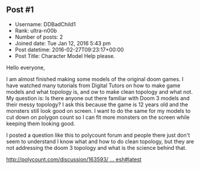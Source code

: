 ## Post #1
- Username: DDBadChild1
- Rank: ultra-n00b
- Number of posts: 2
- Joined date: Tue Jan 12, 2016 5:43 pm
- Post datetime: 2016-02-27T09:23:17+00:00
- Post Title: Character Model Help please.

Hello everyone,

I am almost finished making some models of the original doom games. I have watched many tutorials from Digital Tutors on how to make game models and what topology is, and ow to make clean topology and what not. My question is:
Is there anyone out there familiar with Doom 3 models and their messy topology? I ask this because the game is 12 years old and the monsters still look good on screen. I want to do the same for my models to cut down on polygon count so I can fit more monsters on the screen while keeping them looking good.

I posted a question like this to polycount forum and people there just don't seem to understand I know what and how to do clean topology, but they are not addressing the doom 3 topology and what is the science behind that.

[http://polycount.com/discussion/163593/ ... esh#latest](http://polycount.com/discussion/163593/what-would-be-my-best-option-for-optimum-performance-of-my-character-mesh#latest)
